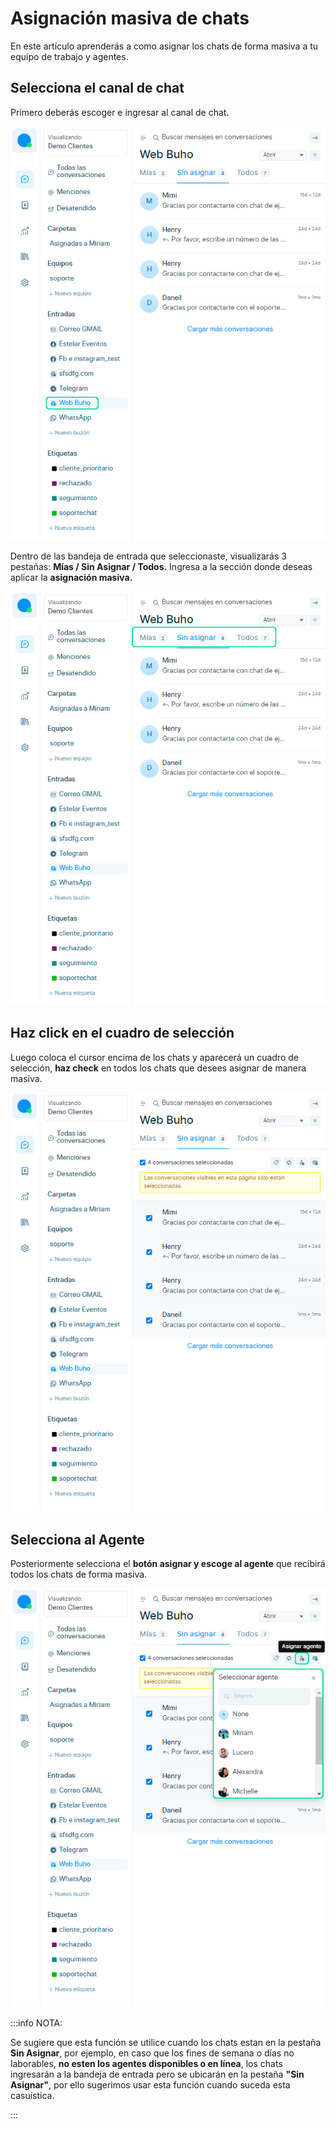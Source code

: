 # Asignación masiva de chats

En este artículo aprenderás a como asignar los chats de forma masiva a tu equipo de trabajo y agentes.

## Selecciona el canal de chat
Primero deberás escoger e ingresar al canal de chat.

![Alt text](img/masiva-de-chats_01.jpg)

Dentro de las bandeja de entrada que seleccionaste, visualizarás 3 pestañas: **Mías / Sin Asignar / Todos.** Ingresa a la sección donde deseas aplicar la **asignación masiva.**

![Alt text](img/masiva-de-chats_02.jpg)

## Haz click en el cuadro de selección
Luego coloca el cursor encima de los chats y aparecerá un cuadro de selección, **haz check** en todos los chats que desees asignar de manera masiva.

![Alt text](img/masiva-de-chats_03.jpg)

## Selecciona al Agente
Posteriormente selecciona el **botón asignar y escoge al agente** que recibirá todos los chats de forma masiva.

![Alt text](img/masiva-de-chats_04.jpg)

:::info NOTA:

Se sugiere que esta función se utilice cuando los chats estan en la pestaña **Sin Asignar**, por ejemplo, en caso que los fines de semana o días no laborables, **no esten los agentes disponibles o en línea**, los chats ingresarán a la bandeja de entrada pero se ubicarán en la pestaña **"Sin Asignar"**, por ello sugerimos usar esta función cuando suceda esta casuística.

:::